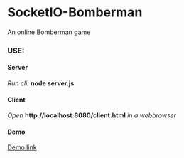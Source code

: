 # SocketIO-Bomberman
An online Bomberman game

### USE: ###
#### Server ####
_Run cli:_ **node server.js**

#### Client ####
_Open_ **http://localhost:8080/client.html** _in a webbrowser_

#### Demo ####
[Demo link](http://biren.eu:8080)
